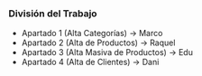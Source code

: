 ### División del Trabajo

- Apartado 1 (Alta Categorías) -> Marco
- Apartado 2 (Alta de Productos) -> Raquel
- Apartado 3 (Alta Masiva de Productos) -> Edu
- Apartado 4 (Alta de Clientes) -> Dani
